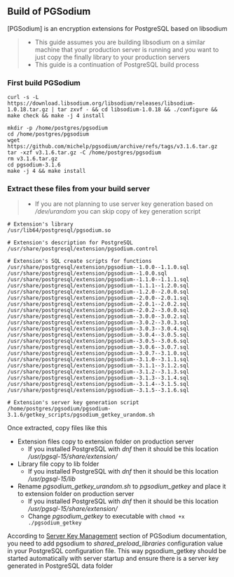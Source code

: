 ## Build of PGSodium

[PGSodium] is an encryption extensions for PostgreSQL based on libsodium

> - This guide assumes you are building libsodium on a similar machine that your production server is running and you want to just copy the finally library to your production servers
> - This guide is a continuation of PostgreSQL build process


### First build PGSodium
```
curl -s -L https://download.libsodium.org/libsodium/releases/libsodium-1.0.18.tar.gz | tar zxvf - && cd libsodium-1.0.18 && ./configure && make check && make -j 4 install

mkdir -p /home/postgres/pgsodium
cd /home/postgres/pgsodium
wget https://github.com/michelp/pgsodium/archive/refs/tags/v3.1.6.tar.gz
tar -xzf v3.1.6.tar.gz -C /home/postgres/pgsodium
rm v3.1.6.tar.gz
cd pgsodium-3.1.6
make -j 4 && make install
```

### Extract these files from your build server

> - If you are not planning to use server key generation based on _/dev/urandom_ you can skip copy of key generation script

```
# Extension's library
/usr/lib64/postgresql/pgsodium.so

# Extension's description for PostgreSQL
/usr/share/postgresql/extension/pgsodium.control

# Extension's SQL create scripts for functions
/usr/share/postgresql/extension/pgsodium--1.0.0--1.1.0.sql
/usr/share/postgresql/extension/pgsodium--1.0.0.sql
/usr/share/postgresql/extension/pgsodium--1.1.0--1.1.1.sql
/usr/share/postgresql/extension/pgsodium--1.1.1--1.2.0.sql
/usr/share/postgresql/extension/pgsodium--1.2.0--2.0.0.sql
/usr/share/postgresql/extension/pgsodium--2.0.0--2.0.1.sql
/usr/share/postgresql/extension/pgsodium--2.0.1--2.0.2.sql
/usr/share/postgresql/extension/pgsodium--2.0.2--3.0.0.sql
/usr/share/postgresql/extension/pgsodium--3.0.0--3.0.2.sql
/usr/share/postgresql/extension/pgsodium--3.0.2--3.0.3.sql
/usr/share/postgresql/extension/pgsodium--3.0.3--3.0.4.sql
/usr/share/postgresql/extension/pgsodium--3.0.4--3.0.5.sql
/usr/share/postgresql/extension/pgsodium--3.0.5--3.0.6.sql
/usr/share/postgresql/extension/pgsodium--3.0.6--3.0.7.sql
/usr/share/postgresql/extension/pgsodium--3.0.7--3.1.0.sql
/usr/share/postgresql/extension/pgsodium--3.1.0--3.1.1.sql
/usr/share/postgresql/extension/pgsodium--3.1.1--3.1.2.sql
/usr/share/postgresql/extension/pgsodium--3.1.2--3.1.3.sql
/usr/share/postgresql/extension/pgsodium--3.1.3--3.1.4.sql
/usr/share/postgresql/extension/pgsodium--3.1.4--3.1.5.sql
/usr/share/postgresql/extension/pgsodium--3.1.5--3.1.6.sql

# Extension's server key generation script
/home/postgres/pgsodium/pgsodium-3.1.6/getkey_scripts/pgsodium_getkey_urandom.sh
```

Once extracted, copy files like this

- Extension files copy to extension folder on production server
	+ If you installed PostgreSQL with _dnf_ then it should be this location _/usr/pgsql-15/share/extension/_
- Library file copy to lib folder
	+ If you installed PostgreSQL with _dnf_ then it should be this location _/usr/pgsql-15/lib_
- Rename _pgsodium_getkey_urandom.sh_ to _pgsodium_getkey_ and place it to extension folder on production server
	+ If you installed PostgreSQL with _dnf_ then it should be this location _/usr/pgsql-15/share/extension/_
	+ Change _pgsodium_getkey_ to executable with ```chmod +x ./pgsodium_getkey```


According to [Server Key Management](https://github.com/michelp/pgsodium#server-key-management) section of PGSodium documentation, you need to add pgsodium to _shared_preload_libraries_ configuration value in your PostgreSQL configuration file. This way pgsodium_getkey should be started automatically with server startup and ensure there is a server key generated in PostgreSQL data folder
